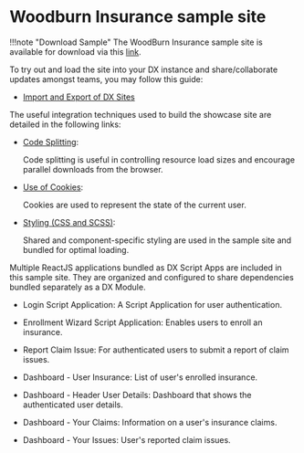 # Woodburn Insurance sample site

!!!note "Download Sample"
     The WoodBurn Insurance sample site is available for download via this [link](https://github.com/HCL-TECH-SOFTWARE/DX-Modules-and-ScriptApps/tree/main/showcase-sites/WoodBurnInsurance).

To try out and load the site into your DX instance and share/collaborate updates amongst teams, you may follow this guide:
  
  - [Import and Export of DX Sites](../../site_integration/import_export_site)


The useful integration techniques used to build the showcase site are detailed in the following links:

  - [Code Splitting](../../site_integration/code_splitting.md):

    Code splitting is useful in controlling resource load sizes and encourage parallel downloads from the browser. 

  - [Use of Cookies](../../site_integration/use_of_cookies.md):
    
    Cookies are used to represent the  state of the current user.  

  - [Styling (CSS and SCSS)](../../site_integration/styling_css_and_scss.md):
    
    Shared and component-specific styling are used in the sample site and bundled for optimal loading.

Multiple ReactJS applications bundled as DX Script Apps are included in this sample site. They are organized and configured to share dependencies bundled separately as a DX Module.

  - Login Script Application: A Script Application for user authentication.

  - Enrollment Wizard Script Application: Enables users to enroll an insurance.

  - Report Claim Issue: For authenticated users to submit a report of claim issues.

  - Dashboard - User Insurance: List of user's enrolled insurance.

  - Dashboard - Header User Details: Dashboard that shows the authenticated user details.

  - Dashboard - Your Claims: Information on a user's insurance claims.

  - Dashboard - Your Issues: User's reported claim issues.
